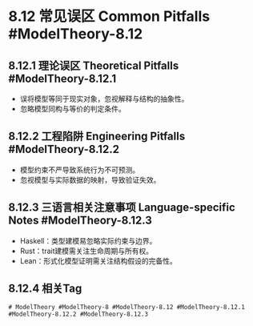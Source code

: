 # 8.12 常见误区 Common Pitfalls #ModelTheory-8.12

## 8.12.1 理论误区 Theoretical Pitfalls #ModelTheory-8.12.1

- 误将模型等同于现实对象，忽视解释与结构的抽象性。
- 忽略模型同构与等价的判定条件。

## 8.12.2 工程陷阱 Engineering Pitfalls #ModelTheory-8.12.2

- 模型约束不严导致系统行为不可预测。
- 忽视模型与实际数据的映射，导致验证失效。

## 8.12.3 三语言相关注意事项 Language-specific Notes #ModelTheory-8.12.3

- Haskell：类型建模易忽略实际约束与边界。
- Rust：trait建模需关注生命周期与所有权。
- Lean：形式化模型证明需关注结构假设的完备性。

## 8.12.4 相关Tag

`# ModelTheory #ModelTheory-8 #ModelTheory-8.12 #ModelTheory-8.12.1 #ModelTheory-8.12.2 #ModelTheory-8.12.3`
